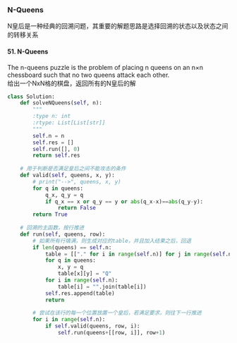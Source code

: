 ### N-Queens

N皇后是一种经典的回溯问题，其重要的解题思路是选择回溯的状态以及状态之间的转移关系

#### 51. N-Queens

The n-queens puzzle is the problem of placing n queens on an n×n chessboard such that no two queens attack each other.  
给出一个NxN格的棋盘，返回所有的N皇后的解

```python
class Solution:
    def solveNQueens(self, n):
        """
        :type n: int
        :rtype: List[List[str]]
        """
        self.n = n
        self.res = []
        self.run([], 0)
        return self.res
    
    # 用于判断是否满足皇后之间不能攻击的条件
    def valid(self, queens, x, y):
        # print("-->", queens, x, y)
        for q in queens:
            q_x, q_y = q
            if q_x == x or q_y == y or abs(q_x-x)==abs(q_y-y):
                return False
        return True
        
    # 回溯的主函数，按行推进
    def run(self, queens, row):
        # 如果所有行填满，则生成对应的table，并且加入结果之后，回退
        if len(queens) == self.n:
            table = [["." for i in range(self.n)] for j in range(self.n)]
            for q in queens:
                x, y = q
                table[x][y] = "Q"
            for i in range(self.n):
                table[i] = "".join(table[i])
            self.res.append(table)
            return
        
        # 尝试在该行的每一个位置放置一个皇后，若满足要求，则往下一行推进
        for i in range(self.n):
            if self.valid(queens, row, i):
                self.run(queens+[[row, i]], row+1)
```
